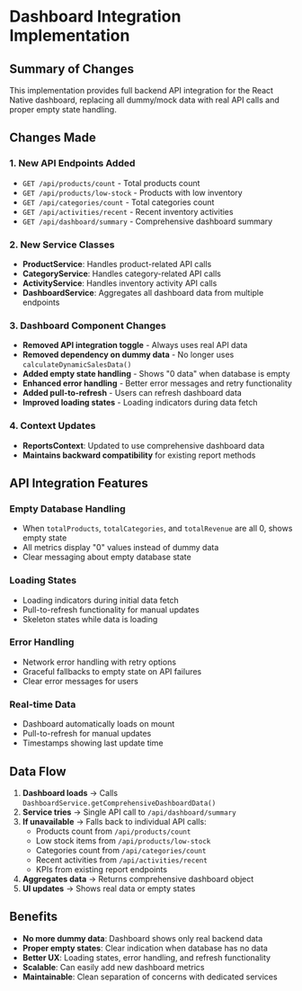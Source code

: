 # Dashboard Integration Implementation

## Summary of Changes

This implementation provides full backend API integration for the React Native dashboard, replacing all dummy/mock data with real API calls and proper empty state handling.

## Changes Made

### 1. New API Endpoints Added
- `GET /api/products/count` - Total products count
- `GET /api/products/low-stock` - Products with low inventory
- `GET /api/categories/count` - Total categories count  
- `GET /api/activities/recent` - Recent inventory activities
- `GET /api/dashboard/summary` - Comprehensive dashboard summary

### 2. New Service Classes
- **ProductService**: Handles product-related API calls
- **CategoryService**: Handles category-related API calls
- **ActivityService**: Handles inventory activity API calls
- **DashboardService**: Aggregates all dashboard data from multiple endpoints

### 3. Dashboard Component Changes
- **Removed API integration toggle** - Always uses real API data
- **Removed dependency on dummy data** - No longer uses `calculateDynamicSalesData()`
- **Added empty state handling** - Shows "0 data" when database is empty
- **Enhanced error handling** - Better error messages and retry functionality
- **Added pull-to-refresh** - Users can refresh dashboard data
- **Improved loading states** - Loading indicators during data fetch

### 4. Context Updates
- **ReportsContext**: Updated to use comprehensive dashboard data
- **Maintains backward compatibility** for existing report methods

## API Integration Features

### Empty Database Handling
- When `totalProducts`, `totalCategories`, and `totalRevenue` are all 0, shows empty state
- All metrics display "0" values instead of dummy data
- Clear messaging about empty database state

### Loading States
- Loading indicators during initial data fetch
- Pull-to-refresh functionality for manual updates
- Skeleton states while data is loading

### Error Handling
- Network error handling with retry options
- Graceful fallbacks to empty state on API failures
- Clear error messages for users

### Real-time Data
- Dashboard automatically loads on mount
- Pull-to-refresh for manual updates
- Timestamps showing last update time

## Data Flow

1. **Dashboard loads** → Calls `DashboardService.getComprehensiveDashboardData()`
2. **Service tries** → Single API call to `/api/dashboard/summary`
3. **If unavailable** → Falls back to individual API calls:
   - Products count from `/api/products/count`
   - Low stock items from `/api/products/low-stock`
   - Categories count from `/api/categories/count`
   - Recent activities from `/api/activities/recent`
   - KPIs from existing report endpoints
4. **Aggregates data** → Returns comprehensive dashboard object
5. **UI updates** → Shows real data or empty states

## Benefits

- **No more dummy data**: Dashboard shows only real backend data
- **Proper empty states**: Clear indication when database has no data
- **Better UX**: Loading states, error handling, and refresh functionality
- **Scalable**: Can easily add new dashboard metrics
- **Maintainable**: Clean separation of concerns with dedicated services